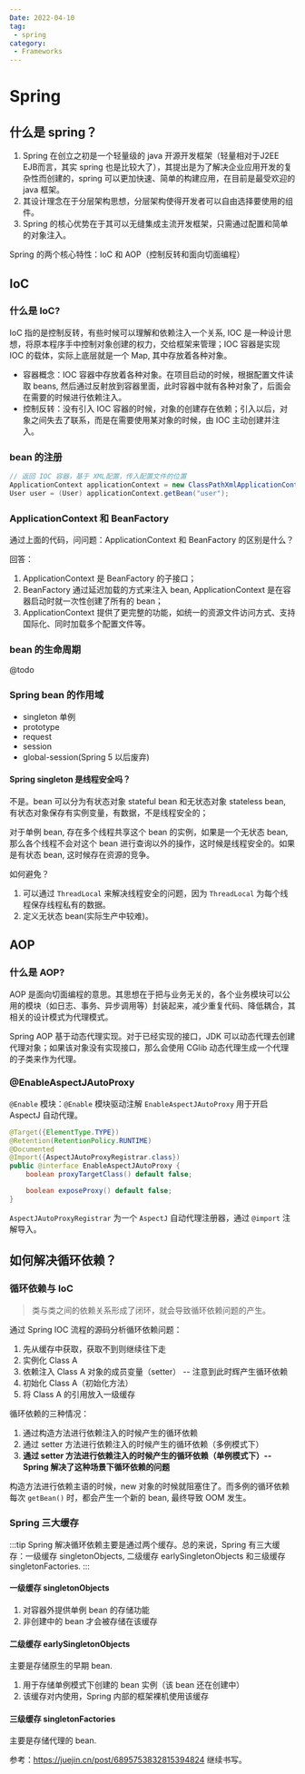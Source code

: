 ```yaml
---
Date: 2022-04-10
tag:
 - spring 
category:
 - Frameworks
---
```

# Spring

## 什么是 spring？

1. Spring 在创立之初是一个轻量级的 java 开源开发框架（轻量相对于J2EE EJB而言，其实 spring 也是比较大了），其提出是为了解决企业应用开发的复杂性而创建的，spring 可以更加快速、简单的构建应用，在目前是最受欢迎的 java 框架。
2. 其设计理念在于分层架构思想，分层架构使得开发者可以自由选择要使用的组件。
3. Spring 的核心优势在于其可以无缝集成主流开发框架，只需通过配置和简单的对象注入。

Spring 的两个核心特性：IoC 和 AOP（控制反转和面向切面编程）

## IoC

### 什么是 IoC?

IoC 指的是控制反转，有些时候可以理解和依赖注入一个关系, IOC 是一种设计思想，将原本程序手中控制对象创建的权力，交给框架来管理；IOC 容器是实现 IOC 的载体，实际上底层就是一个 Map, 其中存放着各种对象。

- 容器概念：IOC 容器中存放着各种对象。在项目启动的时候，根据配置文件读取 beans, 然后通过反射放到容器里面，此时容器中就有各种对象了，后面会在需要的时候进行依赖注入。
- 控制反转：没有引入 IOC 容器的时候，对象的创建存在依赖；引入以后，对象之间失去了联系，而是在需要使用某对象的时候，由 IOC 主动创建并注入。

### bean 的注册

```java
// 返回 IOC 容器，基于 XML配置，传入配置文件的位置
ApplicationContext applicationContext = new ClassPathXmlApplicationContext("xxx.xml");
User user = (User) applicationContext.getBean("user");
```

### ApplicationContext 和 BeanFactory

通过上面的代码，问问题：ApplicationContext 和 BeanFactory 的区别是什么？

回答：

1. ApplicationContext 是 BeanFactory 的子接口；
2. BeanFactory 通过延迟加载的方式来注入 bean, ApplicationContext 是在容器启动时就一次性创建了所有的 bean；
3. ApplicationContext 提供了更完整的功能，如统一的资源文件访问方式、支持国际化、同时加载多个配置文件等。

### bean 的生命周期

@todo

### Spring bean 的作用域

- singleton 单例
- prototype
- request
- session
- global-session(Spring 5 以后废弃)

#### Spring singleton 是线程安全吗？

不是。bean 可以分为有状态对象 stateful bean 和无状态对象 stateless bean, 有状态对象保存有实例变量，有数据，不是线程安全的；

对于单例 bean, 存在多个线程共享这个 bean 的实例，如果是一个无状态 bean, 那么各个线程不会对这个 bean 进行查询以外的操作，这时候是线程安全的。如果是有状态 bean, 这时候存在资源的竞争。

如何避免？

1. 可以通过 `ThreadLocal` 来解决线程安全的问题，因为 `ThreadLocal` 为每个线程保存线程私有的数据。
2. 定义无状态 bean(实际生产中较难)。

## AOP

### 什么是 AOP?

AOP 是面向切面编程的意思。其思想在于把与业务无关的，各个业务模块可以公用的模块（如日志、事务、异步调用等）封装起来，减少重复代码、降低耦合，其相关的设计模式为代理模式。

Spring AOP 基于动态代理实现。对于已经实现的接口，JDK 可以动态代理去创建代理对象；如果该对象没有实现接口，那么会使用 CGlib 动态代理生成一个代理的子类来作为代理。

### @EnableAspectJAutoProxy

`@Enable` 模块：`@Enable` 模块驱动注解 `EnableAspectJAutoProxy` 用于开启 AspectJ 自动代理。

```java
@Target({ElementType.TYPE})
@Retention(RetentionPolicy.RUNTIME)
@Documented
@Import({AspectJAutoProxyRegistrar.class})
public @interface EnableAspectJAutoProxy {
    boolean proxyTargetClass() default false;

    boolean exposeProxy() default false;
}
```

`AspectJAutoProxyRegistrar` 为一个 `AspectJ` 自动代理注册器，通过 `@import` 注解导入。

## 如何解决循环依赖？

### 循环依赖与 IoC

> 类与类之间的依赖关系形成了闭环，就会导致循环依赖问题的产生。

通过 Spring IOC 流程的源码分析循环依赖问题：

1. 先从缓存中获取，获取不到则继续往下走
2. 实例化 Class A
3. 依赖注入 Class A 对象的成员变量（setter） -- 注意到此时辉产生循环依赖
4. 初始化 Class A（初始化方法）
5. 将 Class A 的引用放入一级缓存

循环依赖的三种情况：

1. 通过构造方法进行依赖注入的时候产生的循环依赖
2. 通过 setter 方法进行依赖注入的时候产生的循环依赖（多例模式下）
3. **通过 setter 方法进行依赖注入的时候产生的循环依赖（单例模式下）-- Spring 解决了这种场景下循环依赖的问题**

构造方法进行依赖主语的时候，new 对象的时候就阻塞住了。而多例的循环依赖每次 `getBean()` 时，都会产生一个新的 bean, 最终导致 OOM 发生。

### Spring 三大缓存

:::tip
Spring 解决循环依赖主要是通过两个缓存。总的来说，Spring 有三大缓存：一级缓存 singletonObjects, 二级缓存 earlySingletonObjects 和三级缓存 singletonFactories.
:::

#### 一级缓存 singletonObjects

1. 对容器外提供单例 bean 的存储功能
2. 非创建中的 bean 才会被存储在该缓存

#### 二级缓存 earlySingletonObjects

主要是存储原生的早期 bean.

1. 用于存储单例模式下创建的 bean 实例（该 bean 还在创建中）
2. 该缓存对内使用，Spring 内部的框架裸机使用该缓存

#### 三级缓存 singletonFactories

主要是存储代理的 bean.


参考：https://juejin.cn/post/6895753832815394824 继续书写。
